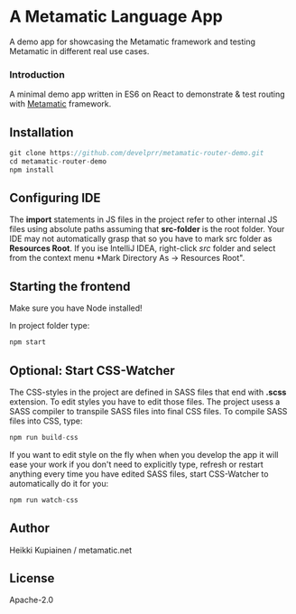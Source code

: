 # A Metamatic Language App
A demo app for showcasing the Metamatic framework and testing Metamatic in different real use cases.

### Introduction

A minimal demo app written in ES6 on React to demonstrate & test routing with [Metamatic](https://github.com/develprr/metamatic-framework) framework.

## Installation

```js
git clone https://github.com/develprr/metamatic-router-demo.git
cd metamatic-router-demo
npm install
```

## Configuring IDE

The **import** statements in JS files in the project refer to other internal JS files using absolute paths assuming that **src-folder** 
is the root folder. Your IDE may not automatically grasp that so you have to mark src folder as **Resources Root**. If you ise IntelliJ IDEA, 
right-click *src* folder and select from the context menu *Mark Directory As -> Resources Root".

## Starting the frontend

Make sure you have Node installed!

In project folder type:

```js
npm start
```

## Optional: Start CSS-Watcher

The CSS-styles in the project are defined in SASS files that end with **.scss** extension. To edit styles you have to edit those files.
The project usess a SASS compiler to transpile SASS files into final CSS files. To compile SASS files into CSS, type:

```js
npm run build-css
```

If you want to edit style on the fly when when you develop the app it will ease your work if you don't need to explicitly type,
refresh or restart anything every time you have edited SASS files, start CSS-Watcher to automatically do it for you:

```js
npm run watch-css
```
## Author

Heikki Kupiainen / metamatic.net    
    
## License

Apache-2.0
